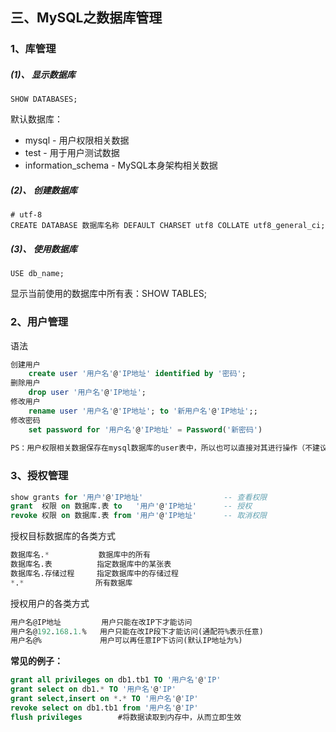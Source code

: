 ## 三、MySQL之数据库管理

### 1、库管理

##### (1)、 显示数据库

```
SHOW DATABASES;
```

默认数据库：

- mysql - 用户权限相关数据
- test - 用于用户测试数据
- information_schema - MySQL本身架构相关数据

##### (2)、 创建数据库

```
# utf-8
CREATE DATABASE 数据库名称 DEFAULT CHARSET utf8 COLLATE utf8_general_ci;
```

##### (3)、 使用数据库

```
USE db_name;
```

显示当前使用的数据库中所有表：SHOW TABLES;

### 2、用户管理

语法

```sql
创建用户
    create user '用户名'@'IP地址' identified by '密码';
删除用户
    drop user '用户名'@'IP地址';
修改用户
    rename user '用户名'@'IP地址'; to '新用户名'@'IP地址';;
修改密码
    set password for '用户名'@'IP地址' = Password('新密码')
  
PS：用户权限相关数据保存在mysql数据库的user表中，所以也可以直接对其进行操作（不建议）
```

### 3、授权管理

```sql
show grants for '用户'@'IP地址'                  -- 查看权限
grant  权限 on 数据库.表 to   '用户'@'IP地址'      -- 授权
revoke 权限 on 数据库.表 from '用户'@'IP地址'      -- 取消权限
```

授权目标数据库的各类方式

```sql
数据库名.*           数据库中的所有
数据库名.表          指定数据库中的某张表
数据库名.存储过程     指定数据库中的存储过程
*.*                所有数据库
```

授权用户的各类方式

```sql
用户名@IP地址         用户只能在改IP下才能访问
用户名@192.168.1.%   用户只能在改IP段下才能访问(通配符%表示任意)
用户名@%             用户可以再任意IP下访问(默认IP地址为%)
```

**常见的例子：**

```sql
grant all privileges on db1.tb1 TO '用户名'@'IP'
grant select on db1.* TO '用户名'@'IP'
grant select,insert on *.* TO '用户名'@'IP'
revoke select on db1.tb1 from '用户名'@'IP'
flush privileges        #将数据读取到内存中，从而立即生效
```



